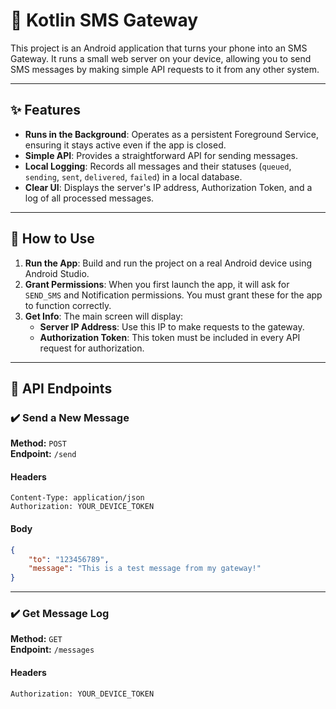 # 📱 Kotlin SMS Gateway

This project is an Android application that turns your phone into an SMS Gateway. It runs a small web server on your device, allowing you to send SMS messages by making simple API requests to it from any other system.

---

## ✨ Features

* **Runs in the Background**: Operates as a persistent Foreground Service, ensuring it stays active even if the app is closed.
* **Simple API**: Provides a straightforward API for sending messages.
* **Local Logging**: Records all messages and their statuses (`queued`, `sending`, `sent`, `delivered`, `failed`) in a local database.
* **Clear UI**: Displays the server's IP address, Authorization Token, and a log of all processed messages.

---

## 🚀 How to Use

1. **Run the App**: Build and run the project on a real Android device using Android Studio.
2. **Grant Permissions**: When you first launch the app, it will ask for `SEND_SMS` and Notification permissions. You must grant these for the app to function correctly.
3. **Get Info**: The main screen will display:
    * **Server IP Address**: Use this IP to make requests to the gateway.
    * **Authorization Token**: This token must be included in every API request for authorization.

---

## 📡 API Endpoints

### ✔️ Send a New Message

**Method:** `POST`  
**Endpoint:** `/send`

#### Headers

```http
Content-Type: application/json
Authorization: YOUR_DEVICE_TOKEN
```

#### Body

```json
{
    "to": "123456789",
    "message": "This is a test message from my gateway!"
}
```

---

### ✔️ Get Message Log

**Method:** `GET`  
**Endpoint:** `/messages`

#### Headers

```http
Authorization: YOUR_DEVICE_TOKEN
```
